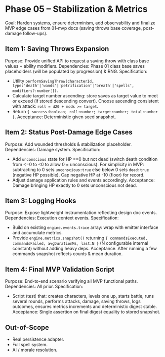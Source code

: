 # Phase 05 – Stabilization & Metrics

Goal: Harden systems, ensure determinism, add observability and finalize MVP edge cases from 01-mvp docs (saving throws base coverage, post-damage follow-ups).

## Item 1: Saving Throws Expansion
Purpose: Provide unified API to request a saving throw with class base values + ability modifiers.
Dependencies: Phase 01 class base saves placeholders (will be populated by progression) & RNG.
Specification:
- Utility `performSavingThrow(characterId, type:'death'|'wands'|'petrification'|'breath'|'spells', modifiers?:number[])`.
- Calculate target number ascending: store saves as target value to meet or exceed (if stored descending convert). Choose ascending consistent with attack: `roll = d20 + mods >= target`.
- Return `{ success:boolean; roll:number; target:number; total:number }`.
Acceptance: Deterministic given seed snapshot.

## Item 2: Status Post-Damage Edge Cases
Purpose: Add wounded thresholds & stabilization placeholder.
Dependencies: Damage system.
Specification:
- Add `unconscious` state for HP ==0 but not dead (switch death condition from <=0 to <0 to allow 0 = unconscious). For simplicity in MVP: subtracting to 0 sets `unconscious:true` else below 0 sets `dead:true` (negative HP possible). Cap negative HP at -10 (floor) for record.
- Adjust damage application rules and events accordingly.
Acceptance: Damage bringing HP exactly to 0 sets unconscious not dead.

## Item 3: Logging Hooks
Purpose: Expose lightweight instrumentation reflecting design doc events.
Dependencies: Execution context events.
Specification:
- Build on existing `engine.events.trace` array: wrap with emitter interface and accumulate metrics.
- Provide `engine.metrics.snapshot()` returning `{ commandsExecuted, commandsFailed, avgDurationMs, last:N }` (N configurable internal constant) without adding heavy deps.
Acceptance: After running a few commands snapshot reflects counts & mean duration.

## Item 4: Final MVP Validation Script
Purpose: End-to-end scenario verifying all MVP functional paths.
Dependencies: All prior.
Specification:
- Script (test) that: creates characters, levels one up, starts battle, runs several rounds, performs attacks, damage, saving throws, logs outcomes, ensures metrics increments and deterministic digest stable.
Acceptance: Single assertion on final digest equality to stored snapshot.

## Out-of-Scope
- Real persistence adapter.
- Full spell system.
- AI / morale resolution.
